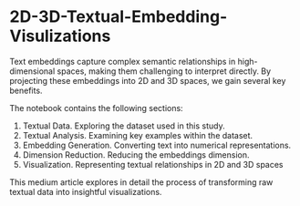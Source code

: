 # 2D-3D-Textual-Embedding-Visulizations

Text embeddings capture complex semantic relationships in high-dimensional spaces, making them challenging to interpret directly. By projecting these embeddings into 2D and 3D spaces, we gain several key benefits.

The notebook contains the following sections:
1. Textual Data. Exploring the dataset used in this study.
2. Textual Analysis. Examining key examples within the dataset.
3. Embedding Generation. Converting text into numerical representations.
4. Dimension Reduction. Reducing the embeddings dimension.
5. Visualization. Representing  textual relationships in 2D and 3D spaces

This medium article explores in detail the process of transforming raw textual data into insightful visualizations.
